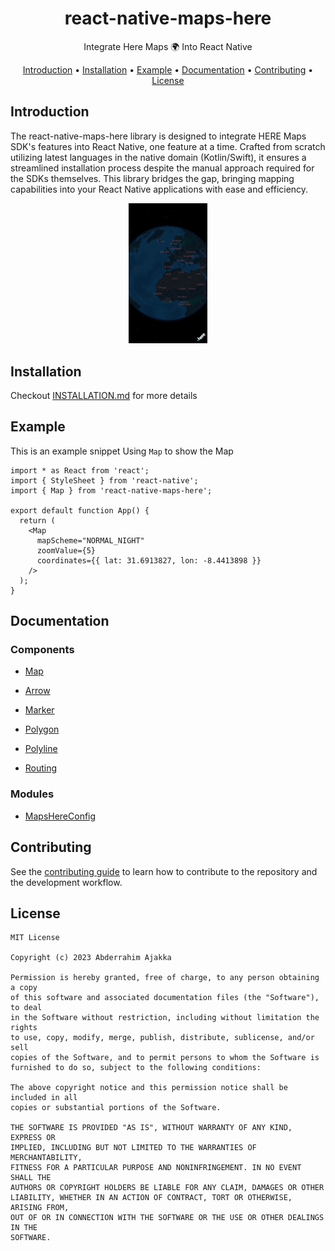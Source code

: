 <h1 align="center">
    <strong>react-native-maps-here</strong>
</h1>

<p align="center">
    Integrate Here Maps 🌍 Into React Native
</p>

<div align="center">

[Introduction](#introduction) •
[Installation](#installation) •
[Example](#example) •
[Documentation](#documentation) •
[Contributing](#contributing) •
[License](#license)

</div>

## Introduction

The react-native-maps-here library is designed to integrate HERE Maps SDK's features into React Native, one feature at a time.
Crafted from scratch utilizing latest languages in the native domain (Kotlin/Swift), it ensures a streamlined installation process despite the manual approach required for the SDKs themselves.
This library bridges the gap, bringing mapping capabilities into your React Native applications with ease and efficiency.

<div align="center">
  <img src="docs/assets/screenshot.png" alt="Map Screenshot" title="Map Screenshot" width="25%">
</div>

## Installation

Checkout [INSTALLATION.md](docs/INSTALLATION.md) for more details

## Example

This is an example snippet Using `Map` to show the Map

```tsx
import * as React from 'react';
import { StyleSheet } from 'react-native';
import { Map } from 'react-native-maps-here';

export default function App() {
  return (
    <Map
      mapScheme="NORMAL_NIGHT"
      zoomValue={5}
      coordinates={{ lat: 31.6913827, lon: -8.4413898 }}
    />
  );
}
```

## Documentation

### Components

- [Map](docs/components/MapsHereView.md)

- [Arrow](docs/components/ArrowView.md)

- [Marker](docs/components/MarkerView.md)

- [Polygon](docs/components/PolygonView.md)

- [Polyline](docs/components/PolylineView.md)

- [Routing](docs/components/RoutingView.md)

### Modules

- [MapsHereConfig](docs/modules/MapsHereConfig.md)

## Contributing

See the [contributing guide](CONTRIBUTING.md) to learn how to contribute to the repository and the development workflow.

## License

```
MIT License

Copyright (c) 2023 Abderrahim Ajakka

Permission is hereby granted, free of charge, to any person obtaining a copy
of this software and associated documentation files (the "Software"), to deal
in the Software without restriction, including without limitation the rights
to use, copy, modify, merge, publish, distribute, sublicense, and/or sell
copies of the Software, and to permit persons to whom the Software is
furnished to do so, subject to the following conditions:

The above copyright notice and this permission notice shall be included in all
copies or substantial portions of the Software.

THE SOFTWARE IS PROVIDED "AS IS", WITHOUT WARRANTY OF ANY KIND, EXPRESS OR
IMPLIED, INCLUDING BUT NOT LIMITED TO THE WARRANTIES OF MERCHANTABILITY,
FITNESS FOR A PARTICULAR PURPOSE AND NONINFRINGEMENT. IN NO EVENT SHALL THE
AUTHORS OR COPYRIGHT HOLDERS BE LIABLE FOR ANY CLAIM, DAMAGES OR OTHER
LIABILITY, WHETHER IN AN ACTION OF CONTRACT, TORT OR OTHERWISE, ARISING FROM,
OUT OF OR IN CONNECTION WITH THE SOFTWARE OR THE USE OR OTHER DEALINGS IN THE
SOFTWARE.
```
